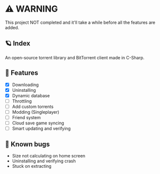 # ⚠️ WARNING
This project NOT completed and it'll take a while before all the features are added.

## 🪐 Index
An open-source torrent library and BitTorrent client made in C-Sharp.

## 📃 Features
- [x] Downloading
- [x] Uninstalling
- [x] Dynamic database
- [ ] Throttling
- [ ] Add custom torrents
- [ ] Modding (Singleplayer)
- [ ] Friend system
- [ ] Cloud save game syncing
- [ ] Smart updating and verifying

## 🐛 Known bugs
- Size not calculating on home screen
- Uninstalling and verifying crash
- Stuck on extracting
